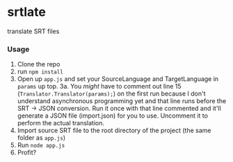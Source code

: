 # srtlate
translate SRT files


### Usage
1. Clone the repo
2. run `npm install`
3. Open up `app.js` and set your SourceLanguage and TargetLanguage in `params` up top.
  3a. You *might* have to comment out line 15 (`Translator.Translator(params);`) on the first run because I don't understand asynchronous programming yet and that line runs before the SRT -> JSON conversion. Run it once with that line commented and it'll generate a JSON file (import.json) for you to use. Uncomment it to perform the actual translation.
4. Import source SRT file to the root directory of the project (the same folder as `app.js`)
5. Run `node app.js`
6. Profit?
